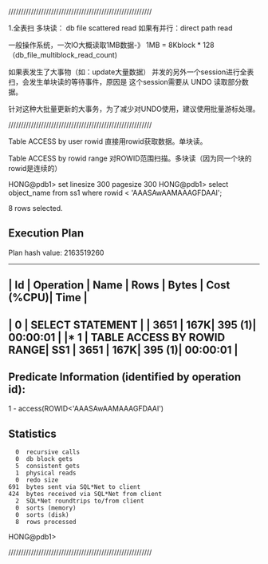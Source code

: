 /////////////////////////////////////////////////////////

1.全表扫
多块读： db file scattered read 如果有并行：direct path read

一般操作系统，一次IO大概读取1MB数据-》 1MB = 8Kblock * 128（db_file_multiblock_read_count)

如果表发生了大事物（如：update大量数据）
并发的另外一个session进行全表扫，会发生单块读的等待事件，原因是 这个session需要从 UNDO 读取部分数据。

针对这种大批量更新的大事务，为了减少对UNDO使用，建议使用批量游标处理。

/////////////////////////////////////////////////////////

Table ACCESS by user rowid
直接用rowid获取数据。单块读。

Table ACCESS by rowid range
对ROWID范围扫描。多块读（因为同一个块的rowid是连续的）


HONG@pdb1> set linesize 300 pagesize 300
HONG@pdb1> select object_name from ss1 where rowid < 'AAASAwAAMAAAGFDAAI';

8 rows selected.


Execution Plan
----------------------------------------------------------
Plan hash value: 2163519260

------------------------------------------------------------------------------------
| Id  | Operation		    | Name | Rows  | Bytes | Cost (%CPU)| Time	   |
------------------------------------------------------------------------------------
|   0 | SELECT STATEMENT	    |	   |  3651 |   167K|   395   (1)| 00:00:01 |
|*  1 |  TABLE ACCESS BY ROWID RANGE| SS1  |  3651 |   167K|   395   (1)| 00:00:01 |
------------------------------------------------------------------------------------

Predicate Information (identified by operation id):
---------------------------------------------------

   1 - access(ROWID<'AAASAwAAMAAAGFDAAI')


Statistics
----------------------------------------------------------
	  0  recursive calls
	  0  db block gets
	  5  consistent gets
	  1  physical reads
	  0  redo size
	691  bytes sent via SQL*Net to client
	424  bytes received via SQL*Net from client
	  2  SQL*Net roundtrips to/from client
	  0  sorts (memory)
	  0  sorts (disk)
	  8  rows processed

HONG@pdb1>

/////////////////////////////////////////////////////////